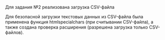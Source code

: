Для задания №2 реализована загрузка CSV-файла

Для безопасной загрузки текстовых данных из CSV-файла была применена функция htmlspecialchars (при считывании CSV-файла), а также создана проверка расширения (разрешена загрузка только CSV-файлов).
